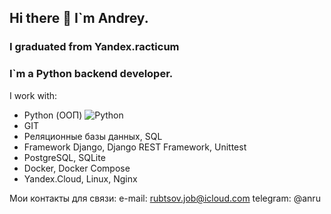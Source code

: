 ## Hi there 👋 I`m Andrey.

### I graduated from Yandex.racticum 
### I`m a Python backend developer.

I work with:
- Python (ООП) ![Python](https://img.shields.io/badge/python-programming-brightgreen)
- GIT
- Реляционные базы данных, SQL
- Framework Django, Django REST Framework, Unittest
- PostgreSQL, SQLite
- Docker, Docker Compose
- Yandex.Cloud, Linux, Nginx

Мои контакты для связи:
e-mail: rubtsov.job@icloud.com 
telegram: @anru


<!--
**Raa78/Raa78** is a ✨ _special_ ✨ repository because its `README.md` (this file) appears on your GitHub profile.

Here are some ideas to get you started:

- 🔭 I’m currently working on ...
- 🌱 I’m currently learning ...
- 👯 I’m looking to collaborate on ...
- 🤔 I’m looking for help with ...
- 💬 Ask me about ...
- 📫 How to reach me: ...
- 😄 Pronouns: ...
- ⚡ Fun fact: ...
-->
